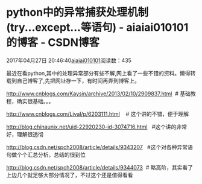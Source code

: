 # python中的异常捕获处理机制(try...except...等语句) - aiaiai010101的博客 - CSDN博客

2017年04月27日 20:46:40[aiaiai010101](https://me.csdn.net/aiaiai010101)阅读数：435


最近在看python,其中的处理异常部分有些不解,网上看了一些不错的资料。懒得转载到自己博客了,先把网址存一下，有时间再弄到博客上。

http://www.cnblogs.com/Kaysin/archive/2013/02/10/2909837.html  # 基础教程，确实很基础。。。

http://www.cnblogs.com/Lival/p/6203111.html    # 这个讲的不错，便于理解

http://blog.chinaunix.net/uid-22920230-id-3074716.html   #这个讲的非常好，理解很透彻

http://blog.csdn.net/spch2008/article/details/9343207   #这个对各种异常语句做个个汇总分析，总结的很到位

http://blog.csdn.net/spch2008/article/details/9344073  # 略高阶，其实看了上边几个就足够大部分情况了，不过这个还是值得看看


